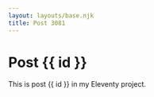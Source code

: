 ```yaml
---
layout: layouts/base.njk
title: Post 3081
---
```


# Post {{ id }}

This is post {{ id }} in my Eleventy project.
